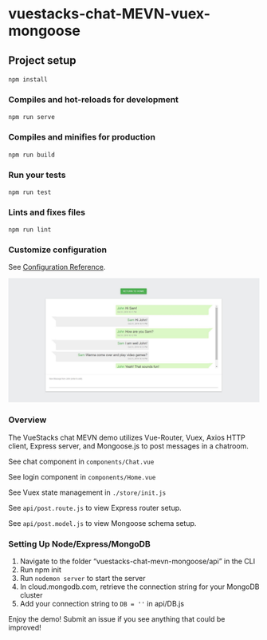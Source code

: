 # vuestacks-chat-MEVN-vuex-mongoose

## Project setup
```
npm install
```

### Compiles and hot-reloads for development
```
npm run serve
```

### Compiles and minifies for production
```
npm run build
```

### Run your tests
```
npm run test
```

### Lints and fixes files
```
npm run lint
```

### Customize configuration
See [Configuration Reference](https://cli.vuejs.org/config/).

![alt text](https://raw.githubusercontent.com/jsfanatik/vuestacks-chat-mevn-vuex-mongoose/master/src/assets/vuestacks-chat.JPG)

### Overview

The VueStacks chat MEVN demo utilizes Vue-Router, Vuex, Axios HTTP client, Express server, and Mongoose.js to post messages in a chatroom.

See chat component in ```components/Chat.vue```

See login component in ```components/Home.vue```

See Vuex state management in ```./store/init.js```

See ```api/post.route.js``` to view Express router setup.

See ```api/post.model.js``` to view Mongoose schema setup.

### Setting Up Node/Express/MongoDB

1) Navigate to the folder “vuestacks-chat-mevn-mongoose/api” in the CLI
2) Run npm init
3) Run ```nodemon server``` to start the server
4) In cloud.mongodb.com, retrieve the connection string for your MongoDB cluster
5) Add your connection string to ```DB = ''``` in api/DB.js

Enjoy the demo! Submit an issue if you see anything that could be improved!
